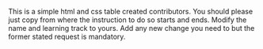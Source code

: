 This is a simple html and css table created contributors.
You should please just copy from where the instruction to do so starts and ends.
Modify the name and learning track to yours. 
Add any new change you need to but the former stated request is mandatory.
